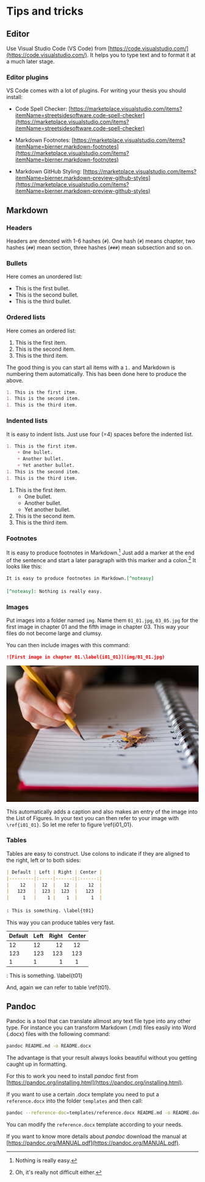 # Tips and tricks

## Editor

Use Visual Studio Code (VS Code) from [https://code.visualstudio.com/](https://code.visualstudio.com/). It helps you to type text and to format it at a much later stage.

### Editor plugins

VS Code comes with a lot of plugins. For writing your thesis you should install:

+ Code Spell Checker: [https://marketplace.visualstudio.com/items?itemName=streetsidesoftware.code-spell-checker](https://marketplace.visualstudio.com/items?itemName=streetsidesoftware.code-spell-checker)

+ Markdown Footnotes: [https://marketplace.visualstudio.com/items?itemName=bierner.markdown-footnotes](https://marketplace.visualstudio.com/items?itemName=bierner.markdown-footnotes)

+ Markdown GitHub Styling: [https://marketplace.visualstudio.com/items?itemName=bierner.markdown-preview-github-styles](https://marketplace.visualstudio.com/items?itemName=bierner.markdown-preview-github-styles)


## Markdown

### Headers

Headers are denoted with 1-6 hashes (`#`). One hash (`#`) means chapter, two hashes (`##`) mean section, three hashes (`###`) mean subsection and so on.

### Bullets

Here comes an unordered list:

+ This is the first bullet.
+ This is the second bullet.
+ This is the third bullet.

### Ordered lists

Here comes an ordered list:

1. This is the first item.
1. This is the second item.
1. This is the third item.

The good thing is you can start all items with a `1.` and Markdown is numbering them automatically. This has been done here to produce the above.

```Markdown
1. This is the first item.
1. This is the second item.
1. This is the third item.
```

### Indented lists

It is easy to indent lists. Just use four (=4) spaces before the indented list.


```Markdown
1. This is the first item.
    + One bullet.
    + Another bullet.
    + Yet another bullet.
1. This is the second item.
1. This is the third item.
```

1. This is the first item.
    + One bullet.
    + Another bullet.
    + Yet another bullet.
1. This is the second item.
1. This is the third item.


### Footnotes

It is easy to produce footnotes in Markdown.[^noteasy] Just add a marker at the end of the sentence and start a later paragraph with this marker and a colon.[^easy] It looks like this:

[^noteasy]: Nothing is really easy.

[^easy]: Oh, it's really not difficult either.

```Markdown
It is easy to produce footnotes in Markdown.[^noteasy]

[^noteasy]: Nothing is really easy.
```


### Images

Put images into a folder named `img`. Name them `01_01.jpg`, `03_05.jpg` for the first image in chapter 01 and the fifth image in chapter 03. This way your files do not become large and clumsy.

You can then include images with this command:

```Markdown
![First image in chapter 01.\label{i01_01}](img/01_01.jpg)
```

![First image in chapter 01.\label{i01_01}](img/01_01.jpg)

This automatically adds a caption and also makes an entry of the image into the List of Figures. In your text you can then refer to your image with `\ref{i01_01}`. So let me refer to figure \ref{i01_01}.

### Tables

Tables are easy to construct. Use colons to indicate if they are aligned to the right, left or to both sides:

```Markdown
| Default | Left | Right | Center |
|---------|:-----|------:|:------:|
|    12   |  12  |   12  |    12  |
|   123   |  123 |  123  |   123  |
|     1   |    1 |    1  |     1  |

: This is something. \label{t01}
```

This way you can produce tables very fast.

| Default | Left | Right | Center |
|---------|:-----|------:|:------:|
|    12   |  12  |   12  |    12  |
|   123   |  123 |  123  |   123  |
|     1   |    1 |    1  |     1  |

: This is something. \label{t01}

And, again we can refer to table \ref{t01}.


## Pandoc

Pandoc is a tool that can translate allmost any text file type into any other type. For instance you can transform Markdown (.md) files easily into Word (.docx) files with the following command:

```sh
pandoc README.md -o README.docx
```

The advantage is that your result always looks beautiful without you getting caught up in formatting.

For this to work you need to install _pandoc_ first from [https://pandoc.org/installing.html](https://pandoc.org/installing.html).

If you want to use a certain .docx template you need to put a `reference.docx` into the folder `templates` and then call:

```sh
pandoc --reference-doc=templates/reference.docx README.md -o README.docx
```

You can modify the `reference.docx` template according to your needs.

If you want to know more details about _pandoc_ download the manual at [https://pandoc.org/MANUAL.pdf](https://pandoc.org/MANUAL.pdf).


